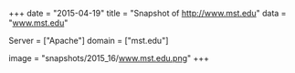 
+++
date = "2015-04-19"
title = "Snapshot of http://www.mst.edu"
data = "www.mst.edu"

Server = ["Apache"]
domain = ["mst.edu"]

  image = "snapshots/2015_16/www.mst.edu.png"
+++
#
